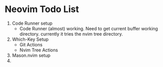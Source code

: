 # Neovim Todo List
1. Code Runner setup
    - Code Runner (almost) working. Need to get current buffer working directory.
      currently it tries the nvim tree directory.
2. Which-Key Setup
   - Git Actions
   - Nvim Tree Actions
3. Mason.nvim setup
4. 


